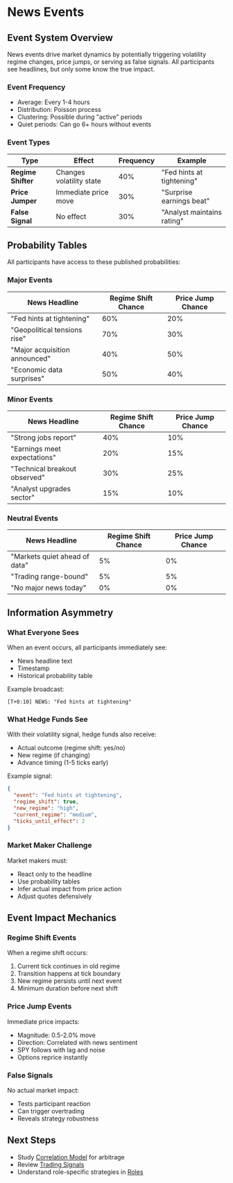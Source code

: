 # News Events

## Event System Overview

News events drive market dynamics by potentially triggering volatility regime changes, price jumps, or serving as false signals. All participants see headlines, but only some know the true impact.

### Event Frequency

- Average: Every 1-4 hours
- Distribution: Poisson process
- Clustering: Possible during "active" periods
- Quiet periods: Can go 6+ hours without events

### Event Types

| Type               | Effect                   | Frequency | Example                    |
| ------------------ | ------------------------ | --------- | -------------------------- |
| **Regime Shifter** | Changes volatility state | 40%       | "Fed hints at tightening"  |
| **Price Jumper**   | Immediate price move     | 30%       | "Surprise earnings beat"   |
| **False Signal**   | No effect                | 30%       | "Analyst maintains rating" |

## Probability Tables

All participants have access to these published probabilities:

### Major Events

| News Headline                 | Regime Shift Chance | Price Jump Chance |
| ----------------------------- | ------------------- | ----------------- |
| "Fed hints at tightening"     | 60%                 | 20%               |
| "Geopolitical tensions rise"  | 70%                 | 30%               |
| "Major acquisition announced" | 40%                 | 50%               |
| "Economic data surprises"     | 50%                 | 40%               |

### Minor Events

| News Headline                 | Regime Shift Chance | Price Jump Chance |
| ----------------------------- | ------------------- | ----------------- |
| "Strong jobs report"          | 40%                 | 10%               |
| "Earnings meet expectations"  | 20%                 | 15%               |
| "Technical breakout observed" | 30%                 | 25%               |
| "Analyst upgrades sector"     | 15%                 | 10%               |

### Neutral Events

| News Headline                 | Regime Shift Chance | Price Jump Chance |
| ----------------------------- | ------------------- | ----------------- |
| "Markets quiet ahead of data" | 5%                  | 0%                |
| "Trading range-bound"         | 5%                  | 5%                |
| "No major news today"         | 0%                  | 0%                |

## Information Asymmetry

### What Everyone Sees

When an event occurs, all participants immediately see:

- News headline text
- Timestamp
- Historical probability table

Example broadcast:
```
[T+0:10] NEWS: "Fed hints at tightening"
```

### What Hedge Funds See

With their volatility signal, hedge funds also receive:

- Actual outcome (regime shift: yes/no)
- New regime (if changing)
- Advance timing (1-5 ticks early)

Example signal:
```json
{
  "event": "Fed hints at tightening",
  "regime_shift": true,
  "new_regime": "high",
  "current_regime": "medium",
  "ticks_until_effect": 2
}
```

### Market Maker Challenge

Market makers must:

- React only to the headline
- Use probability tables
- Infer actual impact from price action
- Adjust quotes defensively

## Event Impact Mechanics

### Regime Shift Events

When a regime shift occurs:

1. Current tick continues in old regime
2. Transition happens at tick boundary
3. New regime persists until next event
4. Minimum duration before next shift

### Price Jump Events

Immediate price impacts:

- Magnitude: 0.5-2.0% move
- Direction: Correlated with news sentiment
- SPY follows with lag and noise
- Options reprice instantly

### False Signals

No actual market impact:

- Tests participant reaction
- Can trigger overtrading
- Reveals strategy robustness

## Next Steps

- Study [Correlation Model](correlation-model.md) for arbitrage
- Review [Trading Signals](../trading/signals-access.md)
- Understand role-specific strategies in [Roles](../roles/)
